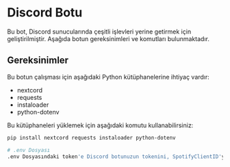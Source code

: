 # Discord Botu

Bu bot, Discord sunucularında çeşitli işlevleri yerine getirmek için geliştirilmiştir. Aşağıda botun gereksinimleri ve komutları bulunmaktadır.

## Gereksinimler

Bu botun çalışması için aşağıdaki Python kütüphanelerine ihtiyaç vardır:

- nextcord
- requests
- instaloader
- python-dotenv

Bu kütüphaneleri yüklemek için aşağıdaki komutu kullanabilirsiniz:

```bash
pip install nextcord requests instaloader python-dotenv

# .env Dosyası
.env Dosyasındaki token'e Discord botunuzun tokenini, SpotifyClientID'ye Spotify API ID'nizi ve SpotifyClientSECRET'e Spotify API Secretinizi girmeniz gerekir
